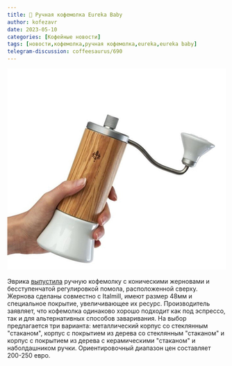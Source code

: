 ```yaml
---
title: 📰 Ручная кофемолка Eureka Baby
author: kofezavr
date: 2023-05-10
categories: [Кофейные новости]
tags: [новости,кофемолка,ручная кофемолка,eureka,eureka baby]
telegram-discussion: coffeesaurus/690
--- 
```

![Ручная кофемолка Eureka Baby](/assets/img/posts/23/05/eureka-baby.jpg)

Эврика [выпустила](https://www.eureka.co.it/en/news/id/166.aspx) ручную кофемолку с коническими жерновами и бесступенчатой регулировкой помола, расположенной сверху. Жернова сделаны совместно с Italmill, имеют размер 48мм и специальное покрытие, увеличивающее их ресурс. Производитель заявляет, что кофемолка одинаково хорошо подходит как под эспрессо, так и для альтернативных способов заваривания. На выбор предлагается три варианта: металлический корпус со стеклянным "стаканом", корпус с покрытием из дерева со стеклянным "стаканом" и корпус с покрытием из дерева с керамическими "стаканом" и наболдашником ручки. Ориентировочный диапазон цен составляет 200-250 евро.